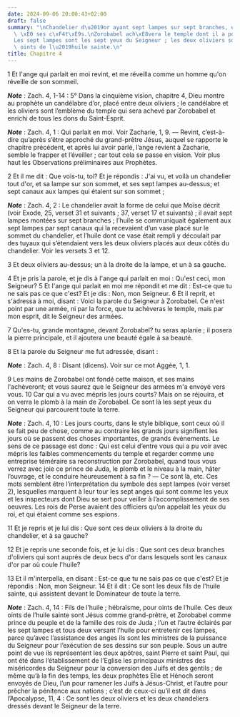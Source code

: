 ```yaml
---
date: 2024-09-06 20:00:43+02:00
draft: false
summary: "\nChandelier d\u2019or ayant sept lampes sur sept branches, et deux oliviers\
  \ \xE0 ses c\xF4t\xE9s.\nZorobabel ach\xE8vera le temple dont il a pos\xE9 les fondements.\n\
  Les sept lampes sont les sept yeux du Seigneur ; les deux oliviers sont les deux\
  \ oints de l\u2019huile sainte.\n"
title: Chapitre 4
---
```





1 Et l'ange qui parlait en moi revint, et me réveilla comme un homme qu'on réveille de son sommeil.

***Note*** :  Zach. 4, 1-14 : 5° Dans la cinquième vision, chapitre 4, Dieu montre au prophète un candélabre d’or, placé entre deux oliviers ; le candélabre et les oliviers sont l’emblème du temple qui sera achevé par Zorobabel et enrichi de tous les dons du Saint-Esprit.

***Note*** :  Zach. 4, 1 : Qui parlait en moi. Voir Zacharie, 1, 9. ― Revint, c’est-à-dire qu’après s’être approché du grand-prêtre Jésus, auquel se rapporte le chapitre précédent, et après lui avoir parlé, l’ange revient à Zacharie, semble le frapper et l’éveiller ; car tout cela se passe en vision. Voir plus haut les Observations préliminaires aux Prophètes.

2 Et il me dit : Que vois-tu, toi? Et je répondis : J'ai vu, et voilà un chandelier tout d'or, et sa lampe sur son sommet, et ses sept lampes au-dessus; et sept canaux aux lampes qui étaient sur son sommet ;

***Note*** :  Zach. 4, 2 : Le chandelier avait la forme de celui que Moïse décrit (voir Exode, 25, verset 31 et suivants ; 37, verset 17 et suivants) ; il avait sept lampes montées sur sept branches ; l’huile se communiquait également aux sept lampes par sept canaux qui la recevaient d’un vase placé sur le sommet du chandelier, et l’huile dont ce vase était rempli y découlait par des tuyaux qui s’étendaient vers les deux oliviers placés aux deux côtés du chandelier. Voir les versets 3 et 12.

3 Et deux oliviers au-dessus; un à la droite de la lampe, et un à sa gauche.


4 Et je pris la parole, et je dis à l'ange qui parlait en moi : Qu'est ceci, mon Seigneur? 5 Et l'ange qui parlait en moi me répondit et me dit : Est-ce que tu ne sais pas ce que c'est? Et je dis : Non, mon Seigneur. 6 Et il reprit, et s'adressa à moi, disant : Voici la parole du Seigneur à Zorobabel. Ce n'est point par une armée, ni par la force, que tu achèveras le temple, mais par mon esprit, dit le Seigneur des armées.


7 Qu'es-tu, grande montagne, devant Zorobabel? tu seras aplanie ; il posera la pierre principale, et il ajoutera une beauté égale à sa beauté.


8 Et la parole du Seigneur me fut adressée, disant :

***Note*** :  Zach. 4, 8 : Disant (dicens). Voir sur ce mot Aggée, 1, 1.

9 Les mains de Zorobabel ont fondé cette maison, et ses mains l'achèveront; et vous saurez que le Seigneur des armées m'a envoyé vers vous. 10 Car qui a vu avec mépris les jours courts? Mais on se réjouira, et on verra le plomb à la main de Zorobabel. Ce sont là les sept yeux du Seigneur qui parcourent toute la terre.

***Note*** :  Zach. 4, 10 : Les jours courts, dans le style biblique, sont ceux où il se fait peu de chose, comme au contraire les grands jours signifient les jours où se passent des choses importantes, de grands événements. Le sens de ce passage est donc : Qui est celui d’entre vous qui a pu voir avec mépris les faibles commencements du temple et regarder comme une entreprise téméraire sa reconstruction par Zorobabel, quand tous vous verrez avec joie ce prince de Juda, le plomb et le niveau à la main, hâter l’ouvrage, et le conduire heureusement à sa fin ? ― Ce sont là, etc. Ces mots semblent être l’interprétation du symbole des sept lampes (voir verset 2), lesquelles marquent à leur tour les sept anges qui sont comme les yeux et les inspecteurs dont Dieu se sert pour veiller à l’accomplissement de ses oeuvres. Les rois de Perse avaient des officiers qu’on appelait les yeux du roi, et qui étaient comme ses espions.


11 Et je repris et je lui dis : Que sont ces deux oliviers à la droite du chandelier, et à sa gauche?


12 Et je repris une seconde fois, et je lui dis : Que sont ces deux branches d'oliviers qui sont auprès de deux becs d'or dans lesquels sont les canaux d'or par où coule l'huile?


13 Et il m'interpella, en disant : Est-ce que tu ne sais pas ce que c'est? Et je répondis : Non, mon Seigneur. 14 Et il dit : Ce sont les deux fils de l'huile sainte, qui assistent devant le Dominateur de toute la terre.

***Note*** :  Zach. 4, 14 : Fils de l’huile ; hébraïsme, pour oints de l’huile. Ces deux oints de l’huile sainte sont Jésus comme grand-prêtre, et Zorobabel comme prince du peuple et de la famille des rois de Juda ; l’un et l’autre éclairés par les sept lampes et tous deux versant l’huile pour entretenir ces lampes, parce qu’avec l’assistance des anges ils sont les ministres de la puissance du Seigneur pour l’exécution de ses dessins sur son peuple. Sous un autre point de vue ils représentent les deux apôtres, saint Pierre et saint Paul, qui ont été dans l’établissement de l’Eglise les principaux ministres des miséricordes du Seigneur pour la conversion des Juifs et des gentils ; de même qu’à la fin des temps, les deux prophètes Elie et Hénoch seront envoyés de Dieu, l’un pour ramener les Juifs à Jésus-Christ, et l’autre pour prêcher la pénitence aux nations ; c’est de ceux-ci qu’il est dit dans l’Apocalypse, 11, 4 : Ce sont les deux oliviers et les deux chandeliers dressés devant le Seigneur de la terre.

